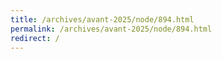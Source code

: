 ```yaml
---
title: /archives/avant-2025/node/894.html
permalink: /archives/avant-2025/node/894.html
redirect: /
---
```

